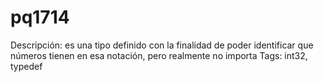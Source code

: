 # pq1714

Descripción: es una tipo definido con la finalidad de poder identificar que números tienen en esa notación, pero realmente no importa
Tags: int32, typedef